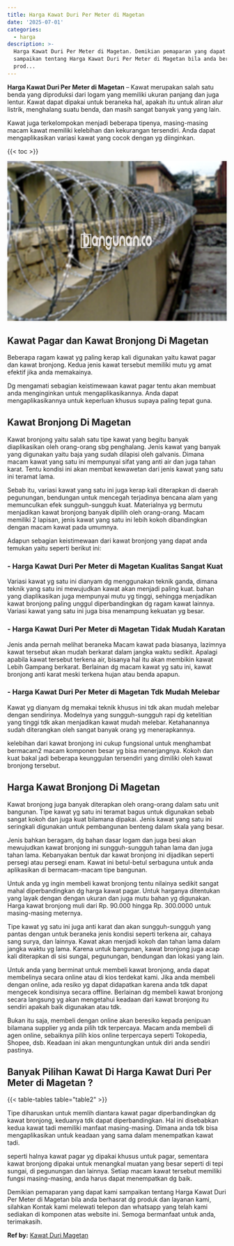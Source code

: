 ```yaml
---
title: Harga Kawat Duri Per Meter di Magetan
date: '2025-07-01'
categories:
  - harga
description: >-
  Harga Kawat Duri Per Meter di Magetan. Demikian pemaparan yang dapat kami
  sampaikan tentang Harga Kawat Duri Per Meter di Magetan bila anda berhasrat dg
  prod...
---
```


**Harga Kawat Duri Per Meter di Magetan** – Kawat merupakan salah satu benda yang diproduksi dari logam yang memiliki ukuran panjang dan juga lentur. Kawat dapat dipakai untuk beraneka hal, apakah itu untuk aliran alur listrik, menghalang suatu benda, dan masih sangat banyak yang yang lain.

Kawat juga terkelompokan menjadi beberapa tipenya, masing-masing macam kawat memiliki kelebihan dan kekurangan tersendiri. Anda dapat mengaplikasikan variasi kawat yang cocok dengan yg diinginkan.

{{< toc >}}

![Harga Kawat Duri Per Meter di Magetan](/images/jual-kawat-murah49.png)

## Kawat Pagar dan Kawat Bronjong Di Magetan

Beberapa ragam kawat yg paling kerap kali digunakan yaitu kawat pagar dan kawat bronjong. Kedua jenis kawat tersebut memiliki mutu yg amat efektif jika anda memakainya.

Dg mengamati sebagian keistimewaan kawat pagar tentu akan membuat anda menginginkan untuk mengaplikasikannya. Anda dapat mengaplikasikannya untuk keperluan khusus supaya paling tepat guna.

## Kawat Bronjong Di Magetan

Kawat bronjong yaitu salah satu tipe kawat yang begitu banyak diaplikasikan oleh orang-orang sbg penghalang. Jenis kawat yang banyak yang digunakan yaitu baja yang sudah dilapisi oleh galvanis. Dimana macam kawat yang satu ini mempunyai sifat yang anti air dan juga tahan karat. Tentu kondisi ini akan membat kewawetan dari jenis kawat yang satu ini teramat lama.

Sebab itu, variasi kawat yang satu ini juga kerap kali diterapkan di daerah pegunungan, bendungan untuk mencegah terjadinya bencana alam yang memunculkan efek sungguh-sungguh kuat. Materialnya yg bermutu menjadikan kawat bronjong banyak dipilih oleh orang-orang. Macam memiliki 2 lapisan, jenis kawat yang satu ini lebih kokoh dibandingkan dengan macam kawat pada umumnya.

Adapun sebagian keistimewaan dari kawat bronjong yang dapat anda temukan yaitu seperti berikut ini:

### \- Harga Kawat Duri Per Meter di Magetan Kualitas Sangat Kuat

Variasi kawat yg satu ini dianyam dg menggunakan teknik ganda, dimana teknik yang satu ini mewujudkan kawat akan menjadi paling kuat. bahan yang diaplikasikan juga mempunyai mutu yg tinggi, sehingga menjadikan kawat bronjong paling unggul diperbandingkan dg ragam kawat lainnya. Variasi kawat yang satu ini juga bisa menampung kekuatan yg besar.

### \- Harga Kawat Duri Per Meter di Magetan Tidak Mudah Karatan

Jenis anda pernah melihat beraneka Macam kawat pada biasanya, lazimnya kawat tersebut akan mudah berkarat dalam jangka waktu sedikit. Apalagi apabila kawat tersebut terkena air, bisanya hal itu akan membikin kawat Lebih Gampang berkarat. Berlainan dg macam kawat yg satu ini, kawat bronjong anti karat meski terkena hujan atau benda apapun.

### \- Harga Kawat Duri Per Meter di Magetan Tdk Mudah Melebar

Kawat yg dianyam dg memakai teknik khusus ini tdk akan mudah melebar dengan sendirinya. Modelnya yang sungguh-sungguh rapi dg ketelitian yang tinggi tdk akan menjadikan kawat mudah melebar. Ketahanannya sudah diterangkan oleh sangat banyak orang yg menerapkannya.

kelebihan dari kawat bronjong ini cukup fungsional untuk menghambat bermacam2 macam komponen besar yg bisa menerjangnya. Kokoh dan kuat bakal jadi beberapa keunggulan tersendiri yang dimiliki oleh kawat bronjong tersebut.

## Harga Kawat Bronjong Di Magetan

Kawat bronjong juga banyak diterapkan oleh orang-orang dalam satu unit bangunan. Tipe kawat yg satu ini teramat bagus untuk digunakan sebab sangat kokoh dan juga kuat bilamana dipakai. Jenis kawat yang satu ini seringkali digunakan untuk pembangunan benteng dalam skala yang besar.

Jenis bahkan beragam, dg bahan dasar logam dan juga besi akan mewujudkan kawat bronjong ini sungguh-sungguh tahan lama dan juga tahan lama. Kebanyakan bentuk dar kawat bronjong ini dijadikan seperti persegi atau persegi enam. Kawat ini betul-betul serbaguna untuk anda aplikasikan di bermacam-macam tipe bangunan.

Untuk anda yg ingin membeli kawat bronjong tentu nilainya sedikit sangat mahal diperbandingkan dg harga kawat pagar. Untuk harganya ditentukan yang layak dengan dengan ukuran dan juga mutu bahan yg digunakan. Harga kawat bronjong muli dari Rp. 90.000 hingga Rp. 300.0000 untuk masing-masing meternya.

Tipe kawat yg satu ini juga anti karat dan akan sungguh-sungguh yang pantas dengan untuk beraneka jenis kondisi seperti terkena air, cahaya sang surya, dan lainnya. Kawat akan menjadi kokoh dan tahan lama dalam jangka waktu yg lama. Karena untuk bangunan, kawat bronjong juga acap kali diterapkan di sisi sungai, pegunungan, bendungan dan lokasi yang lain.

Untuk anda yang berminat untuk membeli kawat bronjong, anda dapat membelinya secara online atau di kios terdekat kami. Jika anda membeli dengan online, ada resiko yg dapat didapatkan karena anda tdk dapat mengecek kondisinya secara offline. Berlainan dg membeli kawat bronjong secara langsung yg akan mengetahui keadaan dari kawat bronjong itu sendiri apakah baik digunakan atau tdk.

Bukan itu saja, membeli dengan online akan beresiko kepada penipuan bilamana supplier yg anda pilih tdk terpercaya. Macam anda membeli di agen online, sebaiknya pilih kios online terpercaya seperti Tokopedia, Shopee, dsb. Keadaan ini akan menguntungkan untuk diri anda sendiri pastinya.

## Banyak Pilihan Kawat Di Harga Kawat Duri Per Meter di Magetan ?

{{< table-tables table="table2" >}}

Tipe diharuskan untuk memlih diantara kawat pagar diperbandingkan dg kawat bronjong, keduanya tdk dapat diperbandingkan. Hal ini disebabkan kedua kawat tadi memiliki manfaat masing-masing. Dimana anda tdk bisa mengaplikasikan untuk keadaan yang sama dalam menempatkan kawat tadi.

seperti halnya kawat pagar yg dipakai khusus untuk pagar, sementara kawat bronjong dipakai untuk menangkal muatan yang besar seperti di tepi sungai, di pegunungan dan lainnya. Setiap macam kawat tersebut memiliki fungsi masing-masing, anda harus dapat menempatkan dg baik.

Demikian pemaparan yang dapat kami sampaikan tentang Harga Kawat Duri Per Meter di Magetan bila anda berhasrat dg produk dan layanan kami, silahkan Kontak kami melewati telepon dan whatsapp yang telah kami sediakan di komponen atas website ini. Semoga bermanfaat untuk anda, terimakasih.

**Ref by:** [Kawat Duri Magetan](https://id.wikipedia.org/wiki/Kawat)

